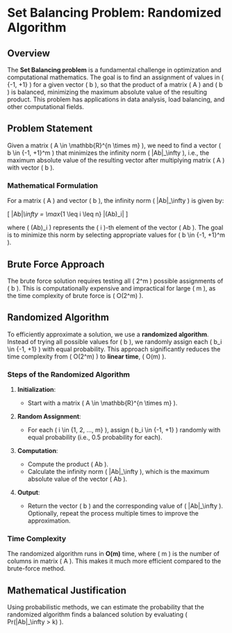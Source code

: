 # Set Balancing Problem: Randomized Algorithm

## Overview

The **Set Balancing problem** is a fundamental challenge in optimization and computational mathematics. The goal is to find an assignment of values in \( \{-1, +1\} \) for a given vector \( b \), so that the product of a matrix \( A \) and \( b \) is balanced, minimizing the maximum absolute value of the resulting product. This problem has applications in data analysis, load balancing, and other computational fields.

## Problem Statement

Given a matrix \( A \in \mathbb{R}^{n \times m} \), we need to find a vector \( b \in \{-1, +1\}^m \) that minimizes the infinity norm \( \|Ab\|_\infty \), i.e., the maximum absolute value of the resulting vector after multiplying matrix \( A \) with vector \( b \).

### Mathematical Formulation

For a matrix \( A \) and vector \( b \), the infinity norm \( \|Ab\|_\infty \) is given by:

\[
\|Ab\|_\infty = \max_{1 \leq i \leq n} |(Ab)_i|
\]

where \( (Ab)_i \) represents the \( i \)-th element of the vector \( Ab \). The goal is to minimize this norm by selecting appropriate values for \( b \in \{-1, +1\}^m \).

## Brute Force Approach

The brute force solution requires testing all \( 2^m \) possible assignments of \( b \). This is computationally expensive and impractical for large \( m \), as the time complexity of brute force is \( O(2^m) \).

## Randomized Algorithm

To efficiently approximate a solution, we use a **randomized algorithm**. Instead of trying all possible values for \( b \), we randomly assign each \( b_i \in \{-1, +1\} \) with equal probability. This approach significantly reduces the time complexity from \( O(2^m) \) to **linear time**, \( O(m) \).

### Steps of the Randomized Algorithm

1. **Initialization**:
   - Start with a matrix \( A \in \mathbb{R}^{n \times m} \).

2. **Random Assignment**:
   - For each \( i \in \{1, 2, ..., m\} \), assign \( b_i \in \{-1, +1\} \) randomly with equal probability (i.e., 0.5 probability for each).

3. **Computation**:
   - Compute the product \( Ab \).
   - Calculate the infinity norm \( \|Ab\|_\infty \), which is the maximum absolute value of the vector \( Ab \).

4. **Output**:
   - Return the vector \( b \) and the corresponding value of \( \|Ab\|_\infty \). Optionally, repeat the process multiple times to improve the approximation.

### Time Complexity

The randomized algorithm runs in **O(m)** time, where \( m \) is the number of columns in matrix \( A \). This makes it much more efficient compared to the brute-force method.

## Mathematical Justification

Using probabilistic methods, we can estimate the probability that the randomized algorithm finds a balanced solution by evaluating \( Pr(\|Ab\|_\infty > k) \).
